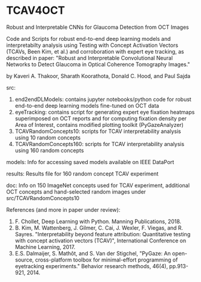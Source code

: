 # TCAV4OCT
Robust and Interpretable CNNs for Glaucoma Detection from OCT Images

Code and Scripts for robust end-to-end deep learning models and interpretabilty analysis using Testing with Concept Activation Vectors (TCAVs, Been Kim, et al.) and corroboration with expert eye tracking, as described in paper: "Robust and Interpretable Convolutional Neural Networks to Detect Glaucoma in Optical Coherence Tomography Images."

by Kaveri A. Thakoor, Sharath Koorathota, Donald C. Hood, and Paul Sajda

src: 
1. end2endDLModels: contains jupyter notebooks/python code for robust end-to-end deep learning models fine-tuned on OCT data
2. eyeTracking: contains script for generating expert eye fixation heatmaps superimposed on OCT reports and for computing fixation density per Area of Interest, contains modified plotting toolkit (PyGazeAnalyzer)
3. TCAVRandomConcepts10: scripts for TCAV interpretability analysis using 10 random concepts
4. TCAVRandomConcepts160: scripts for TCAV interpretability analysis using 160 random concepts

models:
Info for accessing saved models available on IEEE DataPort

results:
Results file for 160 random concept TCAV experiment

doc:
Info on 150 ImageNet concepts used for TCAV experiment, additional OCT concepts and hand-selected random images under src/TCAVRandomConcepts10


References (and more in paper under review):

1. F. Chollet, Deep Learning with Python. Manning Publications, 2018.
2. B. Kim, M. Wattenberg, J. Gilmer, C. Cai, J. Wexler, F. Viegas, and R. Sayres. "Interpretability beyond feature attribution: Quantitative testing with concept activation vectors (TCAV)", International Conference on Machine Learning, 2017.
3. E.S. Dalmaijer, S. Mathôt, and S. Van der Stigchel, "PyGaze: An open-source, cross-platform toolbox for minimal-effort programming of eyetracking experiments." Behavior research methods, 46(4), pp.913-921, 2014.
